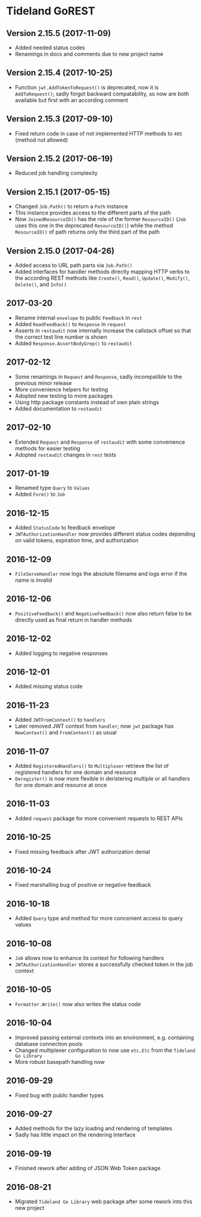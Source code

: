 # Tideland GoREST

## Version 2.15.5 (2017-11-09)

- Added needed status codes
- Renamings in docs and comments due to new project name

## Version 2.15.4 (2017-10-25)

- Function `jwt.AddTokenToRequest()` is deprecated, now it
  is `AddToRequest()`; sadly forgot backward compatability,
  so now are both available but first with an according
  comment

## Version 2.15.3 (2017-09-10)

- Fixed return code in case of not implemented HTTP methods
  to `405` (method not allowed)

## Version 2.15.2 (2017-06-19)

- Reduced job handling complexity

## Version 2.15.1 (2017-05-15)

- Changed `Job.Path()` to return a `Path` instance
- This instance provides access to the different parts
  of the path
- Now `JoinedResourceID()` has the role of the former
  `ResourceID()` (`Job` uses this one in the deprecated
  `ResourceID()`) while the method `ResourceID()` of path
  returns only the third part of the path

## Version 2.15.0 (2017-04-26)

- Added access to URL path parts via `Job.Path()`
- Added interfaces for handler methods directly mapping
  HTTP verbs to the according REST methods like `Create()`,
  `Read()`, `Update()`, `Modify()`, `Delete()`, and `Info()`

## 2017-03-20

- Rename internal `envelope` to public `Feedback` in `rest`
- Added `ReadFeedback()` to `Response` in `request`
- Asserts in `restaudit` now internally increase the callstack
  offset so that the correct test line number is shown
- Added `Response.AssertBodyGrep()` to `restaudit`

## 2017-02-12

- Some renamings in `Request`  and `Response`, sadly
  incompatible to the previous minor release
- More convenience helpers for testing
- Adopted new testing to more packages
- Using http package constants instead of own
  plain strings
- Added documentation to `restaudit`

## 2017-02-10

- Extended `Request` and `Response` of `restaudit` with some
  convenience methods for easier testing
- Adopted `restaudit` changes in `rest` tests

## 2017-01-19

- Renamed type `Query` to `Values`
- Added `Form()` to `Job`

## 2016-12-15

- Added `StatusCode` to feedback envelope
- `JWTAuthorizationHandler` now provides different status codes
  depending on valid tokens, expiration time, and authorization

## 2016-12-09

- `FileServeHandler` now logs the absolute filename and logs
  error if the name is invalid

## 2016-12-06

- `PositiveFeedback()` and `NegativeFeedback()` now also return
  false to be directly used as final return in handler methods

## 2016-12-02

- Added logging to negative responses

## 2016-12-01

- Added missing status code

## 2016-11-23

- Added `JWTFromContext()` to `handlers`
- Later removed JWT context from `handler`; now `jwt` package
  has `NewContext()` and `FromContext()` as usual

## 2016-11-07

- Added `RegisteredHandlers()` to `Multiplexer` retrieve the list
  of registered handlers for one domain and resource
- `Deregister()` is now more flexible in deristering multiple
  or all handlers for one domain and resource at once

## 2016-11-03

- Added `request` package for more convenient requests to REST APIs

## 2016-10-25

- Fixed missing feedback after JWT authorization denial

## 2016-10-24

- Fixed marshalling bug of positive or negative feedback

## 2016-10-18

- Added `Query` type and method for more concenient access to
  query values

## 2016-10-08

- `Job` allows now to enhance its context for following handlers
- `JWTAuthorizationHandler` stores a successfully checked token
  in the job context

## 2016-10-05

- `Formatter.Write()` now also writes the status code

## 2016-10-04

- Improved passing external contexts into an environment, e.g.
  containing database connection pools
- Changed multiplexer configuration to now use `etc.Etc` from
  the `Tideland Go Library`
- More robust basepath handling now

## 2016-09-29

- Fixed bug with public handler types

## 2016-09-27

- Added methods for the lazy loading and rendering of templates
- Sadly has little impact on the rendering interface

## 2016-09-19

- Finished rework after adding of JSON Web Token package

## 2016-08-21

- Migrated `Tideland Go Library` web package after some rework
  into this new project
